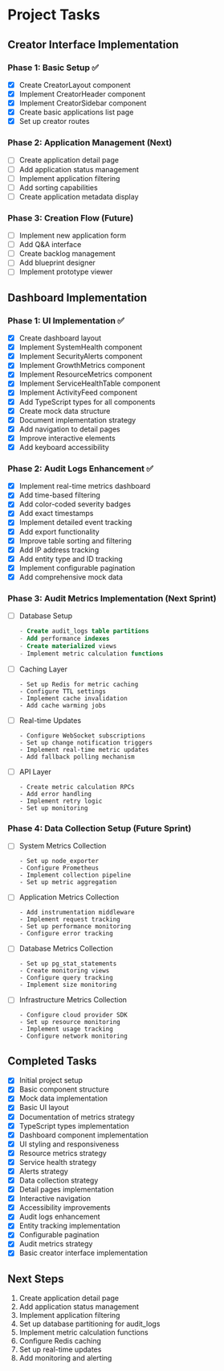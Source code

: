 # Project Tasks

## Creator Interface Implementation

### Phase 1: Basic Setup ✅
- [x] Create CreatorLayout component
- [x] Implement CreatorHeader component
- [x] Implement CreatorSidebar component
- [x] Create basic applications list page
- [x] Set up creator routes

### Phase 2: Application Management (Next)
- [ ] Create application detail page
- [ ] Add application status management
- [ ] Implement application filtering
- [ ] Add sorting capabilities
- [ ] Create application metadata display

### Phase 3: Creation Flow (Future)
- [ ] Implement new application form
- [ ] Add Q&A interface
- [ ] Create backlog management
- [ ] Add blueprint designer
- [ ] Implement prototype viewer

## Dashboard Implementation

### Phase 1: UI Implementation ✅
- [x] Create dashboard layout
- [x] Implement SystemHealth component
- [x] Implement SecurityAlerts component
- [x] Implement GrowthMetrics component
- [x] Implement ResourceMetrics component
- [x] Implement ServiceHealthTable component
- [x] Implement ActivityFeed component
- [x] Add TypeScript types for all components
- [x] Create mock data structure
- [x] Document implementation strategy
- [x] Add navigation to detail pages
- [x] Improve interactive elements
- [x] Add keyboard accessibility

### Phase 2: Audit Logs Enhancement ✅
- [x] Implement real-time metrics dashboard
- [x] Add time-based filtering
- [x] Add color-coded severity badges
- [x] Add exact timestamps
- [x] Implement detailed event tracking
- [x] Add export functionality
- [x] Improve table sorting and filtering
- [x] Add IP address tracking
- [x] Add entity type and ID tracking
- [x] Implement configurable pagination
- [x] Add comprehensive mock data

### Phase 3: Audit Metrics Implementation (Next Sprint)
- [ ] Database Setup
  ```sql
  - Create audit_logs table partitions
  - Add performance indexes
  - Create materialized views
  - Implement metric calculation functions
  ```
- [ ] Caching Layer
  ```
  - Set up Redis for metric caching
  - Configure TTL settings
  - Implement cache invalidation
  - Add cache warming jobs
  ```
- [ ] Real-time Updates
  ```
  - Configure WebSocket subscriptions
  - Set up change notification triggers
  - Implement real-time metric updates
  - Add fallback polling mechanism
  ```
- [ ] API Layer
  ```
  - Create metric calculation RPCs
  - Add error handling
  - Implement retry logic
  - Set up monitoring
  ```

### Phase 4: Data Collection Setup (Future Sprint)
- [ ] System Metrics Collection
  ```
  - Set up node_exporter
  - Configure Prometheus
  - Implement collection pipeline
  - Set up metric aggregation
  ```
- [ ] Application Metrics Collection
  ```
  - Add instrumentation middleware
  - Implement request tracking
  - Set up performance monitoring
  - Configure error tracking
  ```
- [ ] Database Metrics Collection
  ```
  - Set up pg_stat_statements
  - Create monitoring views
  - Configure query tracking
  - Implement size monitoring
  ```
- [ ] Infrastructure Metrics Collection
  ```
  - Configure cloud provider SDK
  - Set up resource monitoring
  - Implement usage tracking
  - Configure network monitoring
  ```

## Completed Tasks
- [x] Initial project setup
- [x] Basic component structure
- [x] Mock data implementation
- [x] Basic UI layout
- [x] Documentation of metrics strategy
- [x] TypeScript types implementation
- [x] Dashboard component implementation
- [x] UI styling and responsiveness
- [x] Resource metrics strategy
- [x] Service health strategy
- [x] Alerts strategy
- [x] Data collection strategy
- [x] Detail pages implementation
- [x] Interactive navigation
- [x] Accessibility improvements
- [x] Audit logs enhancement
- [x] Entity tracking implementation
- [x] Configurable pagination
- [x] Audit metrics strategy
- [x] Basic creator interface implementation

## Next Steps
1. Create application detail page
2. Add application status management
3. Implement application filtering
4. Set up database partitioning for audit_logs
5. Implement metric calculation functions
6. Configure Redis caching
7. Set up real-time updates
8. Add monitoring and alerting